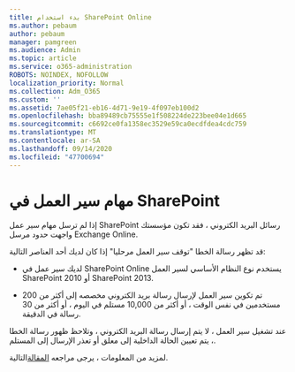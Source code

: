 ```yaml
---
title: بدء استخدام SharePoint Online
ms.author: pebaum
author: pebaum
manager: pamgreen
ms.audience: Admin
ms.topic: article
ms.service: o365-administration
ROBOTS: NOINDEX, NOFOLLOW
localization_priority: Normal
ms.collection: Adm_O365
ms.custom: ''
ms.assetid: 7ae05f21-eb16-4d71-9e19-4f097eb100d2
ms.openlocfilehash: bba89489cb75555e1f508224de223bee04e1d665
ms.sourcegitcommit: c6692ce0fa1358ec3529e59ca0ecdfdea4cdc759
ms.translationtype: MT
ms.contentlocale: ar-SA
ms.lasthandoff: 09/14/2020
ms.locfileid: "47700694"
---
```

# <a name="workflows-in-sharepoint"></a>مهام سير العمل في SharePoint

إذا لم ترسل مهام سير عمل SharePoint رسائل البريد الكتروني ، فقد تكون مؤسستك واجهت حدود مرسل Exchange Online.

قد تظهر رسالة الخطا "توقف سير العمل مرحليا" إذا كان لديك أحد العناصر التالية:

- لديك سير عمل في SharePoint Online يستخدم نوع النظام الأساسي لسير العمل SharePoint 2010 أو SharePoint 2013.

- تم تكوين سير العمل لإرسال رسالة بريد الكتروني مخصصه إلى أكثر من 200 مستخدمين في نفس الوقت ، أو أكثر من 10,000 مستلم في اليوم ، أو أكثر من 30 رسالة في الدقيقة.

عند تشغيل سير العمل ، لا يتم إرسال رسالة البريد الكتروني ، وتلاحظ ظهور رسالة الخطا ، يتم تعيين الحالة الداخلية إلى معلق أو تعذر الإرسال إلى المستلم.

لمزيد من المعلومات ، يرجى مراجعه [المقالة](https://docs.microsoft.com/sharepoint/support/workflows/configured-workflow-fails-running)التالية.

